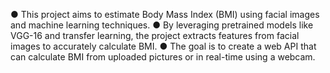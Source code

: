 ● This project aims to estimate Body Mass Index (BMI) using facial images and
machine learning techniques.
● By leveraging pretrained models like VGG-16 and transfer learning, the
project extracts features from facial images to accurately calculate BMI.
● The goal is to create a web API that can calculate BMI from uploaded pictures
or in real-time using a webcam.
